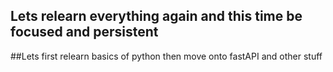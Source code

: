 ## Lets relearn everything again and this time be focused and persistent 
##Lets first relearn basics of python then move onto fastAPI and other stuff